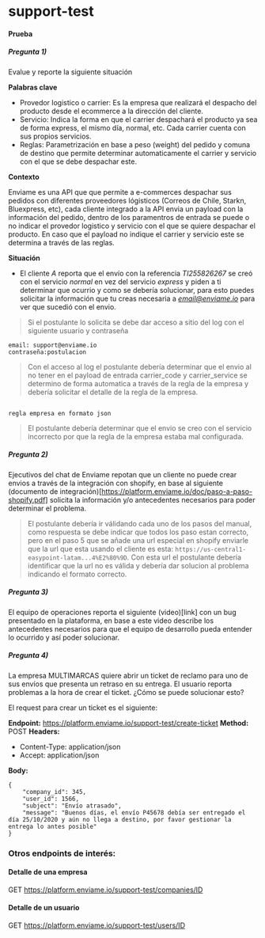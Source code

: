 # support-test

#### Prueba


##### Pregunta 1)


Evalue y reporte la siguiente situación


**Palabras clave**

- Provedor logistico o carrier: Es la empresa que realizará el despacho del producto desde el ecommerce a la dirección del cliente.
- Servicio: Indica la forma en que el carrier despachará el producto ya sea de forma express, el mismo día, normal, etc. Cada carrier cuenta con sus propios servicios.
- Reglas: Parametrización en base a peso (weight) del pedido y comuna de destino que permite determinar automaticamente el carrier y servicio con el que se debe despachar este.


**Contexto**

Enviame es una API que que permite a e-commerces despachar sus pedidos con diferentes proveedores lógisticos (Correos de Chile, Starkn, Bluexpress, etc), cada cliente integrado a la API envia un payload con la información del pedido, dentro de los paramentros de entrada se puede o no indicar el provedor logistico y servicio con el que se quiere despachar el producto. En caso que el payload no indique el carrier y servicio este se determina a través de las reglas.



**Situación**


- El cliente *A* reporta que el envío con la referencia *TI255826267* se creó con el servicio *normal* en vez del servicio *express* y piden a ti determinar que ocurrio y como se debería solucionar, para esto puedes solicitar la información que tu creas necesaria a *email@enviame.io* para ver que sucedió con el envio. 


> Si el postulante lo solicita se debe dar acceso a sitio del log con el siguiente usuario y contraseña


```
email: support@enviame.io
contraseña:postulacion
```


> Con el acceso al log el postulante debería determinar que el envio al no tener en el payload de entrada carrier_code y carrier_service se determino de forma automatica a través de la regla de la empresa y debería solicitar el detalle de la regla de la empresa.


```

regla empresa en formato json

```

> El postulante debería determinar que el envio se creo con el servicio incorrecto por que la regla de la empresa estaba mal configurada.

 

##### Pregunta 2)



Ejecutivos del chat de Enviame repotan que un cliente no puede crear envios a través de la integración con shopify, en base al siguiente (documento de integración)[https://platform.enviame.io/doc/paso-a-paso-shopify.pdf] solicita la información y/o antecedentes necesarios para poder determinar el problema.


> El postulante debería ir válidando cada uno de los pasos del manual, como respuesta se debe indicar que todos los paso estan correcto, pero en el paso 5 que se añade una url especial en shopify enviarle que la url que esta usando el cliente es esta: `https://us-central1-easypoint-latam...4%E2%80%9D`. Con esta url el postulante debería identificar que la url no es válida y debería dar solucion al problema indicando el formato correcto.



##### Pregunta 3)


El equipo de operaciones reporta el siguiente (video)[link] con un bug presentado en la plataforma, en base a este video describe los antecedentes necesarios para que el equipo de desarrollo pueda entender lo ocurrido y así poder solucionar.
 

##### Pregunta 4)

La empresa MULTIMARCAS quiere abrir un ticket de reclamo para uno de sus envíos que presenta un retraso en su entrega. El usuario reporta problemas a la hora de crear el ticket. ¿Cómo se puede solucionar esto?

El request para crear un ticket es el siguiente:

**Endpoint:** https://platform.enviame.io/support-test/create-ticket
**Method:** POST
**Headers:**
- Content-Type: application/json
- Accept: application/json

**Body:**
```
{
    "company_id": 345,
    "user_id": 1566,
    "subject": "Envío atrasado",
    "message": "Buenos días, el envío P45678 debía ser entregado el día 25/10/2020 y aún no llega a destino, por favor gestionar la entrega lo antes posible"
}
```

### Otros endpoints de interés:

#### Detalle de una empresa

GET https://platform.enviame.io/support-test/companies/ID

#### Detalle de un usuario

GET https://platform.enviame.io/support-test/users/ID
